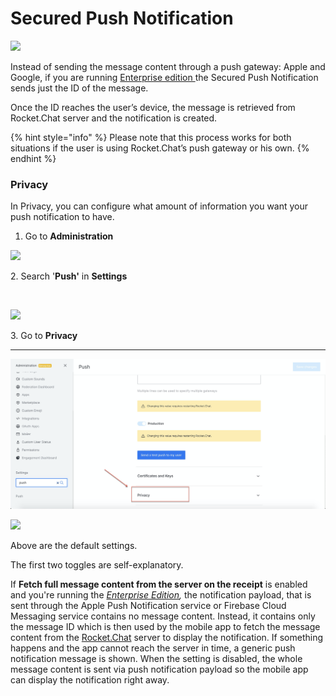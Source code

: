 # Secured Push Notification

![](<../../../.gitbook/assets/2021-06-10\_22-31-38 (3) (3) (3) (3) (3) (3) (3) (3) (3) (2) (3) (1) (1) (1) (1) (1) (1) (1).jpg>)

Instead of sending the message content through a push gateway: Apple and Google, if you are running [Enterprise edition ](../../../setup-and-administer-rocket.chat/enterprise-edition-trial/)the Secured Push Notification sends just the ID of the message.

Once the ID reaches the user’s device, the message is retrieved from Rocket.Chat server and the notification is created.

{% hint style="info" %}
Please note that this process works for both situations if the user is using Rocket.Chat’s push gateway or his own.
{% endhint %}

### Privacy <a href="#privacy" id="privacy"></a>

In Privacy, you can configure what amount of information you want your push notification to have.‌

1. Go to **Administration**

![](https://gblobscdn.gitbook.com/assets%2F-M418Ul0aSTwf2PYsyPW%2F-MIu7bi07NaZFbYSpJXT%2F-MIuGig9NcK8dKxenTuF%2Fimage.png?alt=media\&token=12c524f6-d316-404d-8d1c-8900b61b22fb)

2\. Search '**Push'** in **Settings**

​‌

![](https://gblobscdn.gitbook.com/assets%2F-M418Ul0aSTwf2PYsyPW%2F-MNoqPzvogBnNTSPZgYI%2F-MNowERLUMcrX9DNhVFy%2Fimage.png?alt=media\&token=34db2493-3fc7-4c38-972b-52e0517731bf)

3\. Go to **Privacy**

***

![](<../../../.gitbook/assets/image (151).png>)

![](https://gblobscdn.gitbook.com/assets%2F-M418Ul0aSTwf2PYsyPW%2F-MNzbyGrcLT-zbYvvICD%2F-MNze\_IPgEDo\_oOUzi8I%2Fimage.png?alt=media\&token=053aa749-50ef-4b1d-912e-c795ecc7c58f)

Above are the default settings.

The first two toggles are self-explanatory.

If **Fetch full message content from the server on the receipt** is enabled and you're running the [_Enterprise Edition_](https://rocket.chat/pricing)_,_ the notification payload, that is sent through the Apple Push Notification service or Firebase Cloud Messaging service contains no message content. Instead, it contains only the message ID which is then used by the mobile app to fetch the message content from the [Rocket.Chat](http://rocket.chat) server to display the notification. If something happens and the app cannot reach the server in time, a generic push notification message is shown. When the setting is disabled, the whole message content is sent via push notification payload so the mobile app can display the notification right away.

